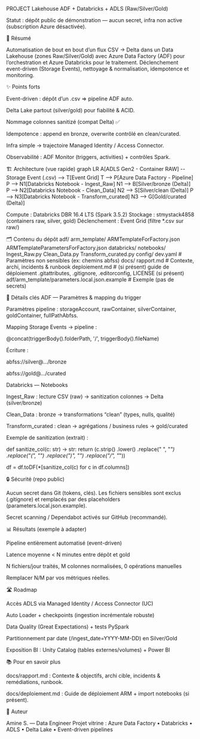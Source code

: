PROJECT Lakehouse ADF + Databricks + ADLS (Raw/Silver/Gold)

Statut : dépôt public de démonstration — aucun secret, infra non active (subscription Azure désactivée).

🎯 Résumé

Automatisation de bout en bout d’un flux CSV → Delta dans un Data Lakehouse (zones Raw/Silver/Gold) avec Azure Data Factory (ADF) pour l’orchestration et Azure Databricks pour le traitement.
Déclenchement event-driven (Storage Events), nettoyage & normalisation, idempotence et monitoring.

✨ Points forts

Event-driven : dépôt d’un .csv ⇒ pipeline ADF auto.

Delta Lake partout (silver/gold) pour fiabilité & ACID.

Nommage colonnes sanitizé (compat Delta) ✅

Idempotence : append en bronze, overwrite contrôlé en clean/curated.

Infra simple → trajectoire Managed Identity / Access Connector.

Observabilité : ADF Monitor (triggers, activities) + contrôles Spark.

🏗️ Architecture (vue rapide)
graph LR
A[ADLS Gen2 - Container RAW] -- Storage Event (.csv) --> T[Event Grid]
T --> P[Azure Data Factory - Pipeline]
P --> N1[Databricks Notebook - Ingest_Raw]
N1 --> B[Silver/bronze (Delta)]
P --> N2[Databricks Notebook - Clean_Data]
N2 --> S[Silver/clean (Delta)]
P --> N3[Databricks Notebook - Transform_curated]
N3 --> G[Gold/curated (Delta)]


Compute : Databricks DBR 16.4 LTS (Spark 3.5.2)
Stockage : stmystack4858 (containers raw, silver, gold)
Déclenchement : Event Grid (filtre *.csv sur raw/)

🗂️ Contenu du dépôt
adf/
  arm_template/
    ARMTemplateForFactory.json
    ARMTemplateParametersForFactory.json
databricks/
  notebooks/
    Ingest_Raw.py
    Clean_Data.py
    Transform_curated.py
config/
  dev.yaml                     # Paramètres non sensibles (ex: chemins abfss)
docs/
  rapport.md                   # Contexte, archi, incidents & runbook
  deploiement.md               # (si présent) guide de déploiement
.gitattributes, .gitignore, .editorconfig, LICENSE (si présent)
adf/arm_template/parameters.local.json.example  # Exemple (pas de secrets)

🔧 Détails clés
ADF — Paramètres & mapping du trigger

Paramètres pipeline : storageAccount, rawContainer, silverContainer, goldContainer, fullPathAbfss.

Mapping Storage Events → pipeline :

@concat(triggerBody().folderPath, '/', triggerBody().fileName)


Écriture :

abfss://silver@.../bronze

abfss://gold@.../curated

Databricks — Notebooks

Ingest_Raw : lecture CSV (raw) → sanitization colonnes → Delta (silver/bronze)

Clean_Data : bronze → transformations “clean” (types, nulls, qualité)

Transform_curated : clean → agrégations / business rules → gold/curated

Exemple de sanitization (extrait) :

def sanitize_col(c: str) -> str:
    return (c.strip()
             .lower()
             .replace(" ", "_")
             .replace("(", "")
             .replace(")", "")
             .replace("/", "_"))

df = df.toDF(*[sanitize_col(c) for c in df.columns])

🔒 Sécurité (repo public)

Aucun secret dans Git (tokens, clés). Les fichiers sensibles sont exclus (.gitignore) et remplacés par des placeholders (parameters.local.json.example).

Secret scanning / Dependabot activés sur GitHub (recommandé).

📊 Résultats (exemple à adapter)

Pipeline entièrement automatisé (event-driven)

Latence moyenne < N minutes entre dépôt et gold

N fichiers/jour traités, M colonnes normalisées, 0 opérations manuelles

Remplacer N/M par vos métriques réelles.

🛣️ Roadmap

Accès ADLS via Managed Identity / Access Connector (UC)

Auto Loader + checkpoints (ingestion incrémentale robuste)

Data Quality (Great Expectations) + tests PySpark

Partitionnement par date (/ingest_date=YYYY-MM-DD) en Silver/Gold

Exposition BI : Unity Catalog (tables externes/volumes) + Power BI

📚 Pour en savoir plus

docs/rapport.md : Contexte & objectifs, archi cible, incidents & remédiations, runbook.

docs/deploiement.md : Guide de déploiement ARM + import notebooks (si présent).

👤 Auteur

Amine S. — Data Engineer
Projet vitrine : Azure Data Factory • Databricks • ADLS • Delta Lake • Event-driven pipelines
